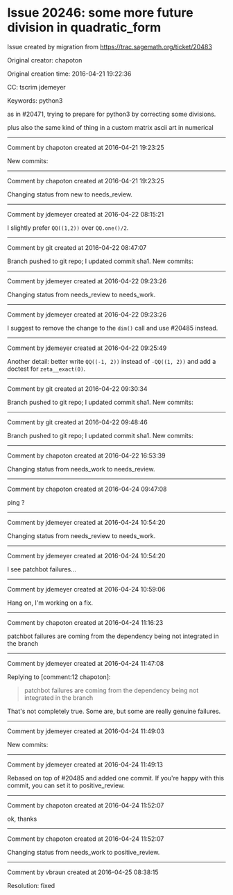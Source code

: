 # Issue 20246: some more future division in quadratic_form

Issue created by migration from https://trac.sagemath.org/ticket/20483

Original creator: chapoton

Original creation time: 2016-04-21 19:22:36

CC:  tscrim jdemeyer

Keywords: python3

as in #20471, trying to prepare for python3 by correcting some divisions.

plus also the same kind of thing in a custom matrix ascii art in numerical


---

Comment by chapoton created at 2016-04-21 19:23:25

New commits:


---

Comment by chapoton created at 2016-04-21 19:23:25

Changing status from new to needs_review.


---

Comment by jdemeyer created at 2016-04-22 08:15:21

I slightly prefer `QQ((1,2))` over `QQ.one()/2`.


---

Comment by git created at 2016-04-22 08:47:07

Branch pushed to git repo; I updated commit sha1. New commits:


---

Comment by jdemeyer created at 2016-04-22 09:23:26

Changing status from needs_review to needs_work.


---

Comment by jdemeyer created at 2016-04-22 09:23:26

I suggest to remove the change to the `dim()` call and use #20485 instead.


---

Comment by jdemeyer created at 2016-04-22 09:25:49

Another detail: better write `QQ((-1, 2))` instead of `-QQ((1, 2))` and add a doctest for `zeta__exact(0)`.


---

Comment by git created at 2016-04-22 09:30:34

Branch pushed to git repo; I updated commit sha1. New commits:


---

Comment by git created at 2016-04-22 09:48:46

Branch pushed to git repo; I updated commit sha1. New commits:


---

Comment by chapoton created at 2016-04-22 16:53:39

Changing status from needs_work to needs_review.


---

Comment by chapoton created at 2016-04-24 09:47:08

ping ?


---

Comment by jdemeyer created at 2016-04-24 10:54:20

Changing status from needs_review to needs_work.


---

Comment by jdemeyer created at 2016-04-24 10:54:20

I see patchbot failures...


---

Comment by jdemeyer created at 2016-04-24 10:59:06

Hang on, I'm working on a fix.


---

Comment by chapoton created at 2016-04-24 11:16:23

patchbot failures are coming from the dependency being not integrated in the branch


---

Comment by jdemeyer created at 2016-04-24 11:47:08

Replying to [comment:12 chapoton]:
> patchbot failures are coming from the dependency being not integrated in the branch

That's not completely true. Some are, but some are really genuine failures.


---

Comment by jdemeyer created at 2016-04-24 11:49:03

New commits:


---

Comment by jdemeyer created at 2016-04-24 11:49:13

Rebased on top of #20485 and added one commit. If you're happy with this commit, you can set it to positive_review.


---

Comment by chapoton created at 2016-04-24 11:52:07

ok, thanks


---

Comment by chapoton created at 2016-04-24 11:52:07

Changing status from needs_work to positive_review.


---

Comment by vbraun created at 2016-04-25 08:38:15

Resolution: fixed
